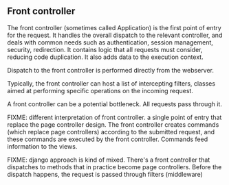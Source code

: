 Front controller
----------------

The front controller (sometimes called Application) is the first point of entry
for the request. It handles the overall dispatch to the relevant controller,
and deals with common needs such as authentication, session management,
security, redirection. It contains logic that all requests must consider,
reducing code duplication. It also adds data to the execution context.

Dispatch to the front controller is performed directly from the webserver.

Typically, the front controller can host a list of intercepting filters, classes aimed at
performing specific operations on the incoming request.

A front controller can be a potential bottleneck. All requests pass through it.

FIXME: different interpretation of front controller. a single point of entry that replace
the page controller design. The front controller creates commands (which replace page controllers)
according to the submitted request, and these commands are executed by the front controller.
Commands feed information to the views.

FIXME: django approach is kind of mixed. There's a front controller that dispatches to methods
that in practice become page controllers. Before the dispatch happens, the request is passed
through filters (middleware)


